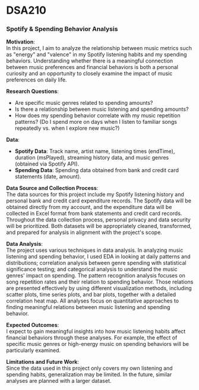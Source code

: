 # DSA210
### Spotify & Spending Behavior Analysis

**Motivation**:  
In this project, I aim to analyze the relationship between music metrics such as "energy" and "valence" in my Spotify listening habits and my spending behaviors. Understanding whether there is a meaningful connection between music preferences and financial behaviors is both a personal curiosity and an opportunity to closely examine the impact of music preferences on daily life.

**Research Questions**:

- Are specific music genres related to spending amounts?
- Is there a relationship between music listening and spending amounts?
- How does my spending behavior correlate with my music repetition patterns? (Do I spend more on days when I listen to familiar songs repeatedly vs. when I explore new music?)

**Data**:

- **Spotify Data**: Track name, artist name, listening times (endTime), duration (msPlayed), streaming history data, and music genres (obtained via Spotify API).
- **Spending Data**: Spending data obtained from bank and credit card statements (date, amount).

**Data Source and Collection Process**:  
The data sources for this project include my Spotify listening history and personal bank and credit card expenditure records. The Spotify data will be obtained directly from my account, and the expenditure data will be collected in Excel format from bank statements and credit card records. Throughout the data collection process, personal privacy and data security will be prioritized. Both datasets will be appropriately cleaned, transformed, and prepared for analysis in alignment with the project's scope.

**Data Analysis**:  
The project uses various techniques in data analysis. In analyzing music listening and spending behavior, I used EDA in looking at daily patterns and distributions; correlation analysis between genre spending with statistical significance testing; and categorical analysis to understand the music genres' impact on spending. The pattern recognition analysis focuses on song repetition rates and their relation to spending behavior. Those relations are presented effectively by using different visualization methods, including scatter plots, time series plots, and bar plots, together with a detailed correlation heat map. All analyses focus on quantitative approaches to finding meaningful relations between music listening and spending behavior.

**Expected Outcomes**:  
I expect to gain meaningful insights into how music listening habits affect financial behaviors through these analyses. For example, the effect of specific music genres or high-energy music on spending behaviors will be particularly examined.

**Limitations and Future Work**:  
Since the data used in this project only covers my own listening and spending habits, generalization may be limited. In the future, similar analyses are planned with a larger dataset.
